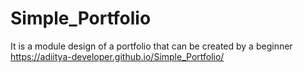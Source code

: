 # Simple_Portfolio
It is a module design of a portfolio that can be created by a beginner 
https://adiitya-developer.github.io/Simple_Portfolio/
